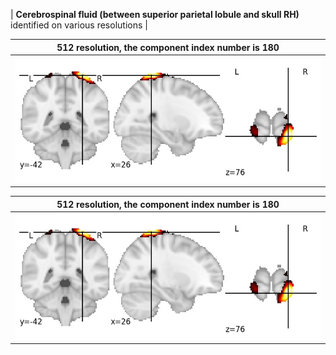 


| **Cerebrospinal fluid (between superior parietal lobule and skull RH)** identified on various resolutions |

| 512 resolution, the component index number is 180|  
|:---:|  
| ![Component 512](../512/final/180.jpg "From component 512: Cerebrospinal fluid (between superior parietal lobule and skull RH)") |

| 512 resolution, the component index number is 180|  
|:---:|  
| ![Component 512](../512/final/180.jpg "From component 512: Cerebrospinal fluid (between superior parietal lobule and skull RH)") |